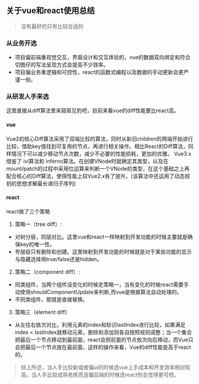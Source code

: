 ## 关于vue和react使用总结
>没有最好的只有比较合适的

### 从业务开选

- 项目偏前端重视觉交互，界面设计和交互体验的，vue的数据双向绑定和符合切图仔的写法呈现方式会提高不少效率。
- 项目偏业务重逻辑和可控性，react的函数式编程以及数据的手动更新会更严谨一些。


### 从研发人手来选

这里直接从diff算法里来窥斑见豹吧，目前来看vue的diff性能要比react高。

#### vue  
Vue2的核心Diff算法采用了双端比较的算法，同时从新旧children的两端开始进行比较，借助key值找到可复用的节点，再进行相关操作。相比React的Diff算法，同样情况下可以减少移动节点次数，减少不必要的性能损耗，更加的优雅。
Vue3.x借鉴了 ivi算法和 inferno算法。在创建VNode时就确定其类型，以及在mount/patch的过程中采用位运算来判断一个VNode的类型，在这个基础之上再配合核心的Diff算法，使得性能上较Vue2.x有了提升。(该算法中还运用了动态规划的思想求解最长递归子序列)

#### react
react做了三个策略 

1. 策略一（tree diff）:

 - 对树分层，同层对比。这里vue和react一样映射到开发功能的时候主要就是确保key的唯一性。
 - 夸层级只有删除和创建。这里映射到开发功能的时候就是对于某些功能的显示与隐藏选择用true/false还是hidden。

2. 策略二（component diff）:
 - 同类组件，当两个组件没变化的时候走策略一，当有变化的时候react需要手动使用shouldComponentUpdate来判断,而vue是根据算法自动处理的。
 - 不同类组件，那就是直接替换。

3. 策略三（element diff）

 - 从左往右依次对比，利用元素的index和标识lastIndex进行比较，如果满足index < lastIndex就移动元素，删除和添加则各自按照规则调整；当一个集合把最后一个节点移动到最前面，react会把前面的节点依次向后移动，而Vue只会把最后一个节点放在最前面，这样的操作来看，Vue的diff性能是高于react的。

>综上所述，当人手比较新或者偏ui的时候选vue上手成本和开发效率相对较高。当人手比较成熟老练而且偏后端的时候选react你会觉得更可控。